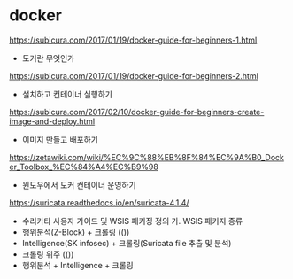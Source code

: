 # docker

https://subicura.com/2017/01/19/docker-guide-for-beginners-1.html
- 도커란 무엇인가

https://subicura.com/2017/01/19/docker-guide-for-beginners-2.html 
- 설치하고 컨테이너 실행하기

https://subicura.com/2017/02/10/docker-guide-for-beginners-create-image-and-deploy.html
- 이미지 만들고 배포하기

https://zetawiki.com/wiki/%EC%9C%88%EB%8F%84%EC%9A%B0_Docker_Toolbox_%EC%84%A4%EC%B9%98
- 윈도우에서 도커 컨테이너 운영하기

https://suricata.readthedocs.io/en/suricata-4.1.4/
- 수리카타 사용자 가이드 및 WSIS 패키징 정의 
가. WSIS 패키지 종류
- 행위분석(Z-Block) + 크롤링 (())      
- Intelligence(SK infosec) + 크롤링(Suricata file 추출 및 분석)       
- 크롤링 위주 (())            
- 행위분석 + Intelligence + 크롤링   
